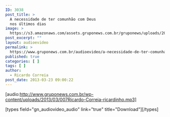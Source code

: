 ```yaml
---
ID: 3038
post_title: >
  A necessidade de ter comunhão com Deus
  nos últimos dias
image: >
  https://s3.amazonaws.com/assets.gruponews.com.br/gruponews/uploads/2013/03/Ricardo-Correia-1280x483.jpg
post_excerpt: ""
layout: audioevideo
permalink: >
  https://www.gruponews.com.br/audioevideo/a-necessidade-de-ter-comunhao-com-deus-nos-ultimos-dias
published: true
categories: [ ]
tags: [ ]
author:
  - Ricardo Correia
post_date: 2013-03-23 09:00:22
---
```

[audio:http://www.gruponews.com.br/wp-content/uploads/2013/03/007Ricardo-Correia-ricardinho.mp3]

[types field="gn_audiovideo_audio" link="true" title="Download"][/types]